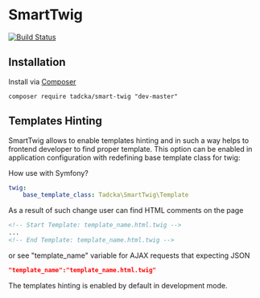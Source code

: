 # SmartTwig

[![Build Status](https://travis-ci.org/tadcka/SmartTwig.svg?branch=master)](https://travis-ci.org/tadcka/SmartTwig)

## Installation

Install via [Composer](https://getcomposer.org/)

```
composer require tadcka/smart-twig "dev-master"
```

## Templates Hinting

SmartTwig allows to enable templates hinting and in such a way helps to frontend developer to find proper template.
This option can be enabled in application configuration with redefining base template class for twig:

How use with Symfony?

```yaml
twig:
    base_template_class: Tadcka\SmartTwig\Template
```

As a result of such change user can find HTML comments on the page
```html
<!-- Start Template: template_name.html.twig -->
...
<!-- End Template: template_name.html.twig -->
```
or see "template_name" variable for AJAX requests that expecting JSON
```json
"template_name":"template_name.html.twig"
```

The templates hinting is enabled by default in development mode.
